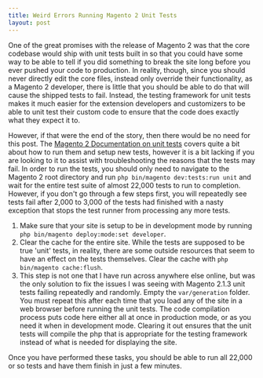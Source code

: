 ```yaml
---
title: Weird Errors Running Magento 2 Unit Tests
layout: post
---
```

One of the great promises with the release of Magento 2 was that the core codebase would ship with unit tests built in so that you could have some way to be able to tell if you did something to break the site long before you ever pushed your code to production. In reality, though, since you should never directly edit the core files, instead only override their functionality, as a Magento 2 developer, there is little that you should be able to do that will cause the shipped tests to fail. Instead, the testing framework for unit tests makes it much easier for the extension developers and customizers to be able to unit test their custom code to ensure that the code does exactly what they expect it to.

However, if that were the end of the story, then there would be no need for this post. The [Magento 2 Documentation on unit tests](http://devdocs.magento.com/guides/v2.1/config-guide/cli/config-cli-subcommands-test.html) covers quite a bit about how to run them and setup new tests, however it is a bit lacking if you are looking to it to assist with troubleshooting the reasons that the tests may fail. In order to run the tests, you should only need to navigate to the Magento 2 root directory and run `php bin/magento dev:tests:run unit` and wait for the entire test suite of almost 22,000 tests to run to completion. However, if you don't go through a few steps first, you will repeatedly see tests fail after 2,000 to 3,000 of the tests had finished with a nasty exception that stops the test runner from processing any more tests.

1. Make sure that your site is setup to be in development mode by running `php bin/magento deploy:mode:set developer`.
1. Clear the cache for the entire site. While the tests are supposed to be true 'unit' tests, in reality, there are some outside resources that seem to have an effect on the tests themselves. Clear the cache with `php bin/magento cache:flush`.
1. This step is not one that I have run across anywhere else online, but was the only solution to fix the issues I was seeing with Magento 2.1.3 unit tests failing repeatedly and randomly. Empty the `var/generation` folder. You must repeat this after each time that you load any of the site in a web browser before running the unit tests. The code compilation process puts code here either all at once in production mode, or as you need it when in development mode. Clearing it out ensures that the unit tests will compile the php that is appropriate for the testing framework instead of what is needed for displaying the site.

Once you have performed these tasks, you should be able to run all 22,000 or so tests and have them finish in just a few minutes.
